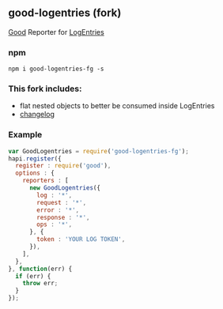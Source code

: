 ## good-logentries **(fork)**

[Good](https://github.com/hapijs/good) Reporter for [LogEntries](https://logentries.com)

### npm

```
npm i good-logentries-fg -s
```

### This fork includes:

- flat nested objects to better be consumed inside LogEntries
- [changelog](/CHANGELOG.md)

### Example

```javascript
var GoodLogentries = require('good-logentries-fg');
hapi.register({
  register : require('good'),
  options : {
    reporters : [
      new GoodLogentries({
        log : '*',
        request : '*',
        error : '*',
        response : '*',
        ops : '*',
      }, {
        token : 'YOUR LOG TOKEN',
      }),
    ],
  },
}, function(err) {
  if (err) {
    throw err;
  }
});

```
